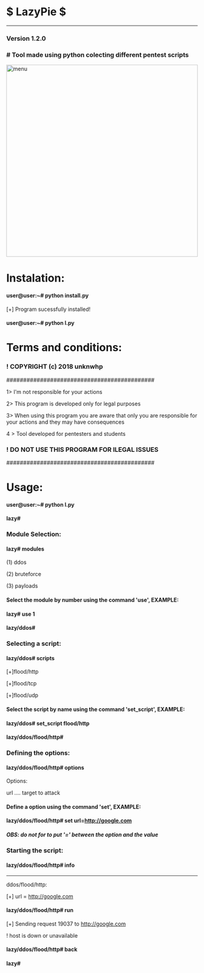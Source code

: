 # $ LazyPie $
---
### Version 1.2.0
### # Tool made using python colecting different pentest scripts
<img width="504" alt="menu" src="https://user-images.githubusercontent.com/36249329/37731993-73aeb29c-2d22-11e8-9fcd-5a0644e968dc.png">

# Instalation:

#### user@user:~# python install.py
 [+] Program sucessfully installed!

#### user@user:~# python l.py

# Terms and conditions:

### ! COPYRIGHT (c) 2018 unknwhp

############################################

 1> I'm not responsible for your actions

 2> This program is developed only for legal purposes

 3> When using this program you are aware that only you are responsible for your actions and they may have consequences

 4 > Tool developed for pentesters and students

### ! DO NOT USE THIS PROGRAM FOR ILEGAL ISSUES

############################################

# Usage: 

#### user@user:~# python l.py
#### lazy# 

### Module Selection:
#### lazy# modules
 (1) ddos
 
 (2) bruteforce
 
 (3) payloads
 
#### Select the module by number using the command 'use', EXAMPLE:
#### lazy# use 1
#### lazy/ddos# 

### Selecting a script:
#### lazy/ddos# scripts
 [+]flood/http
 
 [+]flood/tcp
 
 [+]flood/udp
 
 #### Select the script by name using the command 'set_script', EXAMPLE:
 #### lazy/ddos# set_script flood/http
 #### lazy/ddos/flood/http# 
 
 ### Defining the options:
 #### lazy/ddos/flood/http# options
 Options:
 
 url .... target to attack
 
 #### Define a option using the command 'set', EXAMPLE:
 #### lazy/ddos/flood/http# set url=http://google.com
 ##### OBS: do not for to put '=' between the option and the value
 
 ### Starting the script:
 #### lazy/ddos/flood/http# info
 --------------------
 
 ddos/flood/http:
 
 [+] url = http://google.com
 
 #### lazy/ddos/flood/http# run
 [+] Sending request 19037 to http://google.com
 
  ! host is down or unavailable
 #### lazy/ddos/flood/http# back
 #### lazy#
